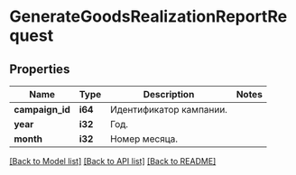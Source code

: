 # GenerateGoodsRealizationReportRequest

## Properties

Name | Type | Description | Notes
------------ | ------------- | ------------- | -------------
**campaign_id** | **i64** | Идентификатор кампании. | 
**year** | **i32** | Год. | 
**month** | **i32** | Номер месяца. | 

[[Back to Model list]](../README.md#documentation-for-models) [[Back to API list]](../README.md#documentation-for-api-endpoints) [[Back to README]](../README.md)


